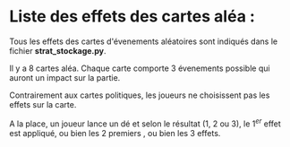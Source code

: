 # Liste des effets des cartes aléa :

Tous les effets des cartes d'évenements aléatoires sont indiqués dans le fichier  **strat_stockage.py**.

Il y a 8  cartes aléa. Chaque carte comporte 3 évenements possible qui auront un impact sur la partie.

Contrairement aux cartes politiques, les joueurs ne choisissent pas les effets sur la carte.

A la place, un joueur lance un dé et selon le résultat (1, 2 ou 3), le $1^{er}$ effet est appliqué, ou bien les 2 premiers , ou bien les 3 effets.




